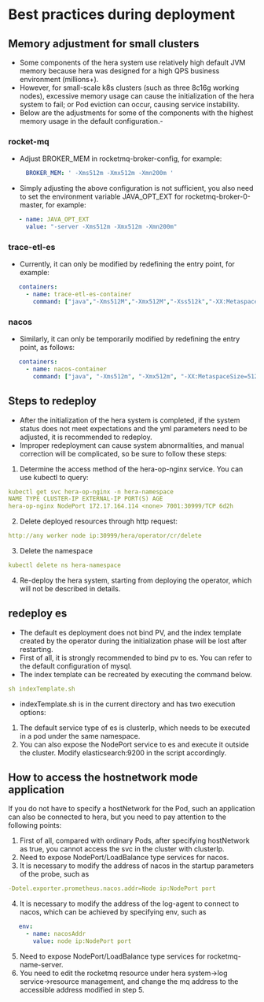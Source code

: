 <!--

    Licensed to the Apache Software Foundation (ASF) under one
    or more contributor license agreements.  See the NOTICE file
    distributed with this work for additional information
    regarding copyright ownership.  The ASF licenses this file
    to you under the Apache License, Version 2.0 (the
    "License"); you may not use this file except in compliance
    with the License.  You may obtain a copy of the License at

      http://www.apache.org/licenses/LICENSE-2.0

    Unless required by applicable law or agreed to in writing,
    software distributed under the License is distributed on an
    "AS IS" BASIS, WITHOUT WARRANTIES OR CONDITIONS OF ANY
    KIND, either express or implied.  See the License for the
    specific language governing permissions and limitations
    under the License.

-->

# Best practices during deployment

## Memory adjustment for small clusters
- Some components of the hera system use relatively high default JVM memory because hera was designed for a high QPS business environment (millions+).
- However, for small-scale k8s clusters (such as three 8c16g working nodes), excessive memory usage can cause the initialization of the hera system to fail; or Pod eviction can occur, causing service instability.
- Below are the adjustments for some of the components with the highest memory usage in the default configuration.-
### rocket-mq
- Adjust BROKER_MEM in rocketmq-broker-config, for example:
```yaml
     BROKER_MEM: ' -Xms512m -Xmx512m -Xmn200m '
```
- Simply adjusting the above configuration is not sufficient, you also need to set the environment variable JAVA_OPT_EXT for rocketmq-broker-0-master, for example:
```yaml
   - name: JAVA_OPT_EXT
     value: "-server -Xms512m -Xmx512m -Xmn200m"
```

### trace-etl-es
- Currently, it can only be modified by redefining the entry point, for example:
```yaml
   containers:
     - name: trace-etl-es-container
       command: ["java","-Xms512M","-Xmx512M","-Xss512k","-XX:MetaspaceSize=128m","-XX:MaxMetaspaceSize=256m","-XX:MaxDirectMemorySize=512M"," -XX:+PrintReferenceGC","-XX:+PrintGCDetails","-XX:+PrintGCDateStamps","-XX:+PrintHeapAtGC","-Xloggc:/home/work/log/gc.log","-Duser .timezone=Asia/Shanghai","-XX:+HeapDumpOnOutOfMemoryError","-XX:HeapDumpPath=/home/rocksdb/dum/oom.dump","-jar","/home/work/trace-etl-es /trace-etl-es-1.0.0-SNAPSHOT.jar","&&","tail","-f","/dev/null"]
```

### nacos
- Similarly, it can only be temporarily modified by redefining the entry point, as follows:
```yaml
   containers:
     - name: nacos-container
       command: ["java", "-Xms512m", "-Xmx512m", "-XX:MetaspaceSize=512M", "-XX:+UseG1GC", "-XX:+PrintReferenceGC", "-XX:+PrintGCDetails", "-XX:+PrintGCDateStamps", "-XX:+PrintHeapAtGC", "-verbose:gc", "-Xloggc:/home/work/log/nacos/gc.log", "-jar", "-Dnacos. standalone=true", "/home/work/nacos/nacos-server.jar", "--server.port=80"]
```

## Steps to redeploy
- After the initialization of the hera system is completed, if the system status does not meet expectations and the yml parameters need to be adjusted, it is recommended to redeploy.
- Improper redeployment can cause system abnormalities, and manual correction will be complicated, so be sure to follow these steps:
1. Determine the access method of the hera-op-nginx service. You can use kubectl to query:
```yaml
kubectl get svc hera-op-nginx -n hera-namespace
NAME TYPE CLUSTER-IP EXTERNAL-IP PORT(S) AGE
hera-op-nginx NodePort 172.17.164.114 <none> 7001:30999/TCP 6d2h
```
2. Delete deployed resources through http request:
```yaml
http://any worker node ip:30999/hera/operator/cr/delete
```
3. Delete the namespace
```yaml
kubectl delete ns hera-namespace
```
4. Re-deploy the hera system, starting from deploying the operator, which will not be described in details.

## redeploy es
- The default es deployment does not bind PV, and the index template created by the operator during the initialization phase will be lost after restarting.
- First of all, it is strongly recommended to bind pv to es. You can refer to the default configuration of mysql.
- The index template can be recreated by executing the command below.
```yaml
sh indexTemplate.sh
```
- indexTemplate.sh is in the current directory and has two execution options:
1. The default service type of es is clusterIp, which needs to be executed in a pod under the same namespace.
2. You can also expose the NodePort service to es and execute it outside the cluster. Modify elasticsearch:9200 in the script accordingly.

## How to access the hostnetwork mode application
If you do not have to specify a hostNetwork for the Pod, such an application can also be connected to hera, but you need to pay attention to the following points:
1. First of all, compared with ordinary Pods, after specifying hostNetwork as true, you cannot access the svc in the cluster with clusterIp.
2. Need to expose NodePort/LoadBalance type services for nacos.
3. It is necessary to modify the address of nacos in the startup parameters of the probe, such as
```yaml
-Dotel.exporter.prometheus.nacos.addr=Node ip:NodePort port
```
4. It is necessary to modify the address of the log-agent to connect to nacos, which can be achieved by specifying env, such as
```yaml
   env:
     - name: nacosAddr
       value: node ip:NodePort port
```
5. Need to expose NodePort/LoadBalance type services for rocketmq-name-server.
6. You need to edit the rocketmq resource under hera system->log service->resource management, and change the mq address to the accessible address modified in step 5.
